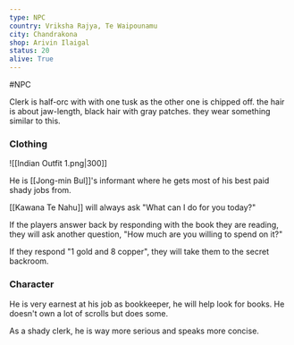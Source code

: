 ```yaml
---
type: NPC
country: Vriksha Rajya, Te Waipounamu
city: Chandrakona
shop: Arivin Ilaigal
status: 20
alive: True
---
```


#NPC

Clerk is half-orc with with one tusk as the other one is chipped off. the hair is about jaw-length, black hair with gray patches. they wear something similar to this.

### Clothing

![[Indian Outfit 1.png|300]]


He is [[Jong-min Bul]]'s informant where he gets most of his best paid shady jobs from.


[[Kawana Te Nahu]] will always ask "What can I do for you today?"

If the players answer back by responding with the book they are reading, they will ask another question, "How much are you willing to spend on it?" 

If they respond "1 gold and 8 copper", they will take them to the secret backroom.


### Character

He is very earnest at his job as bookkeeper, he will help look for books. He doesn't own a lot of scrolls but does some.

As a shady clerk, he is way more serious and speaks more concise.
